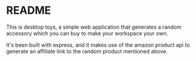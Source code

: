 # README #

This is desktop toys, a simple web application that generates a random accessory which you can buy to make your workspace your own.

It's been built with express, and it makes use of the amazon product api to generate an affiliate link to the random product mentioned above.